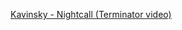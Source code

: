 ---
layout: post
wordpress_id: 750
wordpress_url: http://noesbueno.com/?p=750
date: '2010-08-15 21:42:04 -0500'
date_gmt: '2010-08-16 02:42:04 -0500'
body: |
  <p><a href="http://www.youtube.com/watch?v=A6lPmv5g2sA">Kavinsky - Nightcall (Terminator video)</a></p>
---